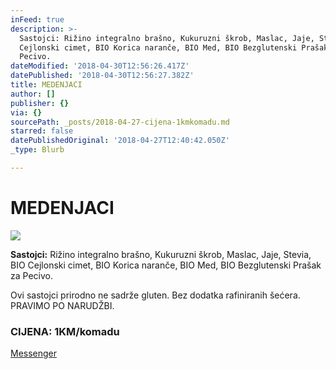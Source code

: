 ```yaml
---
inFeed: true
description: >-
  Sastojci: Rižino integralno brašno, Kukuruzni škrob, Maslac, Jaje, Stevia, BIO
  Cejlonski cimet, BIO Korica naranče, BIO Med, BIO Bezglutenski Prašak za
  Pecivo. 
dateModified: '2018-04-30T12:56:26.417Z'
datePublished: '2018-04-30T12:56:27.382Z'
title: MEDENJACI
author: []
publisher: {}
via: {}
sourcePath: _posts/2018-04-27-cijena-1kmkomadu.md
starred: false
datePublishedOriginal: '2018-04-27T12:40:42.050Z'
_type: Blurb

---
```

# MEDENJACI
![](https://the-grid-user-content.s3-us-west-2.amazonaws.com/7b5467e7-01f5-4824-b9c2-0e955d1b4540.jpg)

**Sastojci:** Rižino integralno brašno, Kukuruzni škrob, Maslac, Jaje, Stevia, BIO Cejlonski cimet, BIO Korica naranče, BIO Med, BIO Bezglutenski Prašak za Pecivo. 

Ovi sastojci prirodno ne sadrže gluten. Bez dodatka rafiniranih šećera. PRAVIMO PO NARUDŽBI.

### CIJENA: 1KM/komadu
[Messenger][0]

[0]: https://www.messenger.com/t/greenday.kolaci.peciva